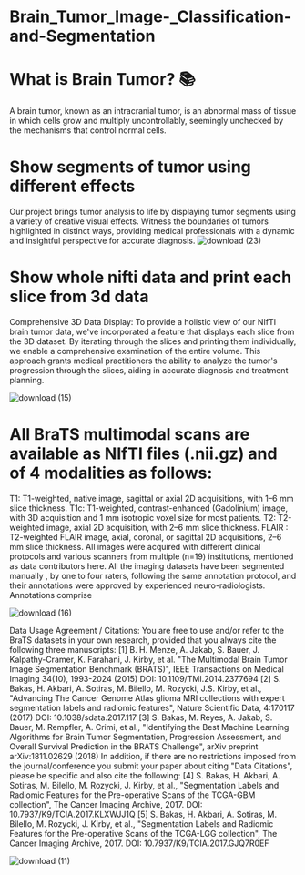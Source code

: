 # Brain_Tumor_Image-_Classification-and-Segmentation

# What is Brain Tumor? 📚

A brain tumor, known as an intracranial tumor, is an abnormal mass of tissue in which cells grow and multiply uncontrollably, seemingly unchecked by the mechanisms that control normal cells.

# Show segments of tumor using different effects
Our project brings tumor analysis to life by displaying tumor segments using a variety of creative visual effects. Witness the boundaries of tumors highlighted in distinct ways, providing medical professionals with a dynamic and insightful perspective for accurate diagnosis.
![download (23)](https://github.com/nadiasuweer4ya/TumorVision-Intelligent-Brain-Tumor-Analysis-and-Segmentation/assets/135404371/a3ea75ca-2298-4cd3-8bfa-f8acbce0fca8)

# Show whole nifti data and print each slice from 3d data
Comprehensive 3D Data Display: To provide a holistic view of our NIfTI brain tumor data, we've incorporated a feature that displays each slice from the 3D dataset. By iterating through the slices and printing them individually, we enable a comprehensive examination of the entire volume. This approach grants medical practitioners the ability to analyze the tumor's progression through the slices, aiding in accurate diagnosis and treatment planning.

![download (15)](https://github.com/nadiasuweer4ya/TumorVision-Intelligent-Brain-Tumor-Analysis-and-Segmentation/assets/135404371/c0ff88a0-3b90-4d87-b7a2-433d100913dc)

# All BraTS multimodal scans are available as NIfTI files (.nii.gz) and of 4 modalities as follows:
T1: T1-weighted, native image, sagittal or axial 2D acquisitions, with 1–6 mm slice
thickness.
T1c: T1-weighted, contrast-enhanced (Gadolinium) image, with 3D acquisition and 1
mm isotropic voxel size for most patients.
T2: T2-weighted image, axial 2D acquisition, with 2–6 mm slice thickness.
FLAIR : T2-weighted FLAIR image, axial, coronal, or sagittal 2D acquisitions, 2–6 mm
slice thickness.
All images were acquired with different clinical protocols and various scanners from multiple
(n=19) institutions, mentioned as data contributors here. All the imaging datasets have been
segmented manually , by one to four raters, following the same annotation protocol, and their
annotations were approved by experienced neuro-radiologists. Annotations comprise

![download (16)](https://github.com/nadiasuweer4ya/TumorVision-Intelligent-Brain-Tumor-Analysis-and-Segmentation/assets/135404371/2d1477dc-d9ae-45a5-9703-cf17ee80e7cd)

Data Usage Agreement / Citations:
You are free to use and/or refer to the BraTS datasets in your own research, provided that you always cite the following three manuscripts:
[1] B. H. Menze, A. Jakab, S. Bauer, J. Kalpathy-Cramer, K. Farahani, J. Kirby, et al. "The Multimodal Brain Tumor Image Segmentation Benchmark (BRATS)", IEEE Transactions on Medical Imaging 34(10), 1993-2024 (2015) DOI: 10.1109/TMI.2014.2377694
[2] S. Bakas, H. Akbari, A. Sotiras, M. Bilello, M. Rozycki, J.S. Kirby, et al., "Advancing The Cancer Genome Atlas glioma MRI collections with expert segmentation labels and radiomic features", Nature Scientific Data, 4:170117 (2017) DOI: 10.1038/sdata.2017.117
[3] S. Bakas, M. Reyes, A. Jakab, S. Bauer, M. Rempfler, A. Crimi, et al., "Identifying the Best Machine Learning Algorithms for Brain Tumor Segmentation, Progression Assessment, and Overall Survival Prediction in the BRATS Challenge", arXiv preprint arXiv:1811.02629 (2018)
In addition, if there are no restrictions imposed from the journal/conference you submit your paper about citing "Data Citations", please be specific and also cite the following:
[4] S. Bakas, H. Akbari, A. Sotiras, M. Bilello, M. Rozycki, J. Kirby, et al., "Segmentation Labels and Radiomic Features for the Pre-operative Scans of the TCGA-GBM collection", The Cancer Imaging Archive, 2017. DOI: 10.7937/K9/TCIA.2017.KLXWJJ1Q
[5] S. Bakas, H. Akbari, A. Sotiras, M. Bilello, M. Rozycki, J. Kirby, et al., "Segmentation Labels and Radiomic Features for the Pre-operative Scans of the TCGA-LGG collection", The Cancer Imaging Archive, 2017. DOI: 10.7937/K9/TCIA.2017.GJQ7R0EF



![download (11)](https://github.com/nadiasuweer4ya/TumorVision-Intelligent-Brain-Tumor-Analysis-and-Segmentation/assets/135404371/a6ef728e-988f-44d0-9dc7-ecb2bacd93ee)
